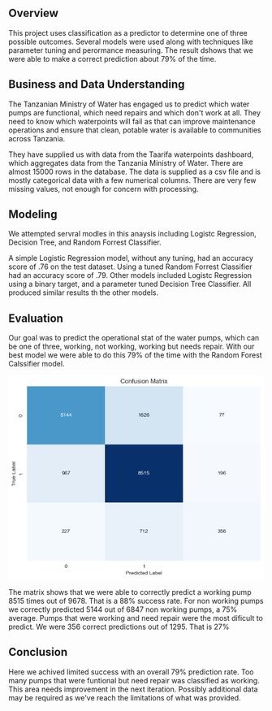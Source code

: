 ## Overview

This project uses classification as a predictor to determine one of three possible outcomes. Several models were used along with techniques like parameter tuning and perormance measuring. The result dshows that we were able to make a correct prediction about 79% of the time.

## Business and Data Understanding

The Tanzanian Ministry of Water has engaged us to predict which water pumps are functional,
which need repairs and which don't work at all. They need to know which waterpoints will fail as that can improve maintenance operations and ensure that clean, potable water is available to communities across Tanzania.

They have supplied us with data from the Taarifa waterpoints dashboard, which aggregates data from the Tanzania Ministry of Water. There are almost 15000 rows in the database. The data is supplied as a csv file and is mostly categorical data with a few numerical columns. There are very few missing values, not enough for concern with processing.

## Modeling

We attempted servral modles in this anaysis including Logistc Regression, Decision Tree, and Random Forrest Classifier.

A simple Logistic Regression model, without any tuning, had an accuracy score of .76 on the test dataset. Using a tuned Random Forrest Classifier had an accuracy score of .79. Other models included Logistc Regression using a binary target, and a parameter tuned Decision Tree Classifier. All produced similar results th the other models.

## Evaluation

Our goal was to predict the operational stat of the water pumps, which can be one of three, working, not working, working but needs repair. With our best model we were able to do this 79% of the time with the Random Forest Calssifier model.

![alt text](images/matrix.png)

The matrix shows that we were able to correctly predict a working pump 8515 times out of 9678. That is a 88% success rate. For non working pumps we correctly predicted 5144 out of 6847 non working pumps, a 75% average.
Pumps that were working and need repair were the most dificult to predict. We were 356 correct predictions out of 1295. That is 27%

## Conclusion

Here we achived limited success with an overall 79% prediction rate. Too many pumps that were funtional but need repair was classified as working. This area needs improvement in the next iteration. Possibly additional data may be required as we've reach the limitations of what was provided.
